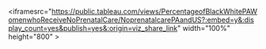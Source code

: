 <iframesrc="https://public.tableau.com/views/PercentageofBlackWhitePAWomenwhoReceiveNoPrenatalCare/NoprenatalcarePAandUS?:embed=y&:display_count=yes&publish=yes&:origin=viz_share_link" width="100%" height="800" ></iframe>
